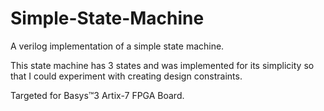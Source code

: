 # Simple-State-Machine
A verilog implementation of a simple state machine.

This state machine has 3 states and was implemented for its simplicity so that I could experiment with creating design constraints.

Targeted for Basys™3 Artix-7 FPGA Board.
